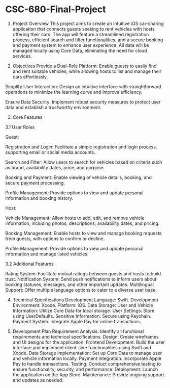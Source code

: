 # CSC-680-Final-Project

1. Project Overview
This project aims to create an intuitive iOS car-sharing application that connects guests seeking to rent vehicles with hosts offering their cars. The app will feature a streamlined registration process, efficient search and filter functionalities, and a secure booking and payment system to enhance user experience. All data will be managed locally using Core Data, eliminating the need for cloud services.

2. Objectives
Provide a Dual-Role Platform: Enable guests to easily find and rent suitable vehicles, while allowing hosts to list and manage their cars effortlessly.

Simplify User Interaction: Design an intuitive interface with straightforward operations to minimize the learning curve and improve efficiency.

Ensure Data Security: Implement robust security measures to protect user data and establish a trustworthy environment.

3. Core Features

3.1 User Roles

Guest:

Registration and Login: Facilitate a simple registration and login process, supporting email or social media accounts.

Search and Filter: Allow users to search for vehicles based on criteria such as brand, availability dates, price, and purpose.

Booking and Payment: Enable viewing of vehicle details, booking, and secure payment processing.

Profile Management: Provide options to view and update personal information and booking history.

Host:

Vehicle Management: Allow hosts to add, edit, and remove vehicle information, including photos, descriptions, availability dates, and pricing.

Booking Management: Enable hosts to view and manage booking requests from guests, with options to confirm or decline.

Profile Management: Provide options to view and update personal information and manage listed vehicles.


3.2 Additional Features

Rating System: Facilitate mutual ratings between guests and hosts to build trust.
Notification System: Send push notifications to inform users about booking statuses, messages, and other important updates.
Multilingual Support: Offer multiple language options to cater to a diverse user base.

4. Technical Specifications
Development Language: Swift.
Development Environment: Xcode.
Platform: iOS.
Data Storage:
User and Vehicle Information: Utilize Core Data for local storage.
User Settings: Store using UserDefaults.
Sensitive Information: Secure using Keychain.
Payment System: Integrate Apple Pay for online transactions.

5. Development Plan
Requirement Analysis: Identify all functional requirements and technical specifications.
Design: Create wireframes and UI designs for the application.
Frontend Development: Build the user interface and implement client-side functionalities using Swift and Xcode.
Data Storage Implementation: Set up Core Data to manage user and vehicle information locally.
Payment Integration: Incorporate Apple Pay to handle transactions.
Testing: Conduct comprehensive testing to ensure functionality, security, and performance.
Deployment: Launch the application on the App Store.
Maintenance: Provide ongoing support and updates as needed.
